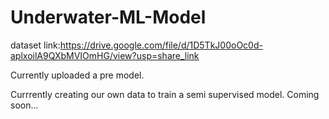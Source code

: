 # Underwater-ML-Model
dataset link:https://drive.google.com/file/d/1D5TkJ00oOc0d-aplxoilA9QXbMVIOmHG/view?usp=share_link

Currently uploaded a pre model.

Currrently creating our own data to train a semi supervised model. Coming soon...
